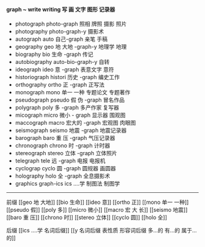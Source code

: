 #### graph ~ write writing 写 画 文字 图形 记录器

- photograph photo-graph 照相 牌照 摄影 照片
- photography photo-graph-y 摄影术
- autograph auto 自己-graph  亲笔  手稿
- geography geo 地 大地 -graph-y 地理学 地理
- biography bio 生命 -graph 传记
- autobiography auto-bio-graph-y 自转
- ideograph ideo 意 -graph 表意文字 意符
- historiograph histori 历史 -graph  编史工作
- orthography ortho 正 -graph  正写法
- monograph mono 单一 一种   专题论文 专题著作
- pseudograph  pseudo 假 伪 -graph 冒名作品
- polygraph poly 多 -graph 多产作家 复写器
- micograph micro 微小 - graph 显示器 围观图
- maccograph macro 宏大的 -graph 宏观图 肉眼图
- seismograph seismo 地震 -graph  地震记录器
- barograph baro 重 压 -graph 气压记录器
- chronograph chrono 时 -graph 计时器 
- stereograph stereo 立体 -graph 立体照片
- telegraph tele  远 -graph  电报 电报机
- cyclograp cyclo 圆 -graph 圆规器 画圆器
- holography holo 全 -graph 全息摄影术
- graphics graph-ics  ics ....学 制图法 制图学

---
前缀
[[geo 地 大地]]
[[bio 生命]]
[[ideo 意]]
[[ortho 正]]
[[mono 单一 一种]]
[[pseudo 假]]
[[poly 多]]
[[micro 微小]]
[[macro 宏 大 长]]
[[seismo 地震]]
[[baro 重 压]]
[[chrono 时]]
[[stereo 立体]]
[[cyclo 圆]]
[[holo 全]]

后缀
[[ics ....学 名词后缀]]
[[y 名词后缀 表性质 形容词后缀 多...的  有...的 属于...的]]
